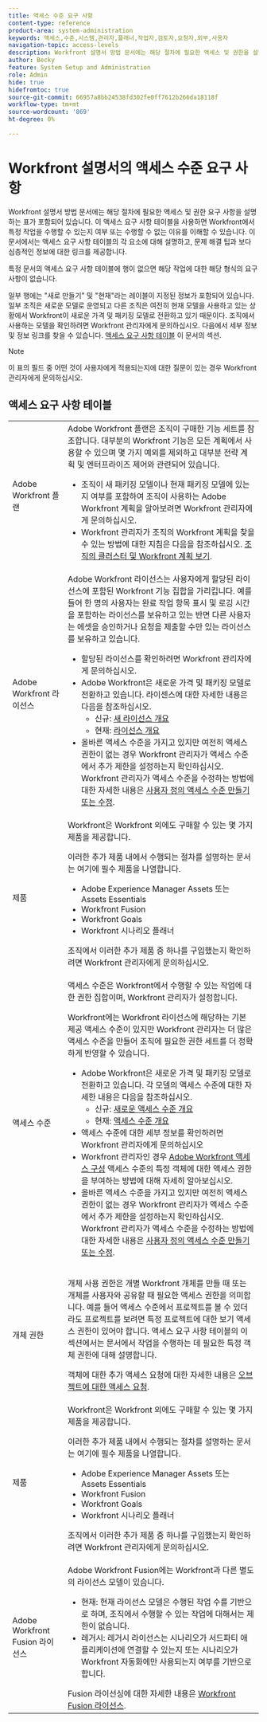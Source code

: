 ```yaml
---
title: 액세스 수준 요구 사항
content-type: reference
product-area: system-administration
keywords: 액세스,수준,시스템,관리자,플래너,작업자,검토자,요청자,외부,사용자
navigation-topic: access-levels
description: Workfront 설명서 방법 문서에는 해당 절차에 필요한 액세스 및 권한을 설명하는 표가 포함되어 있습니다. 이 문서에서는 액세스 요구 사항 테이블에 대해 자세히 설명하고 자세한 내용을 볼 수 있는 링크를 제공합니다.
author: Becky
feature: System Setup and Administration
role: Admin
hide: true
hidefromtoc: true
source-git-commit: 66957a8bb24538fd302fe0ff7612b266da18118f
workflow-type: tm+mt
source-wordcount: '869'
ht-degree: 0%

---
```


# Workfront 설명서의 액세스 수준 요구 사항

Workfront 설명서 방법 문서에는 해당 절차에 필요한 액세스 및 권한 요구 사항을 설명하는 표가 포함되어 있습니다. 이 액세스 요구 사항 테이블을 사용하면 Workfront에서 특정 작업을 수행할 수 있는지 여부 또는 수행할 수 없는 이유를 이해할 수 있습니다. 이 문서에서는 액세스 요구 사항 테이블의 각 요소에 대해 설명하고, 문제 해결 팁과 보다 심층적인 정보에 대한 링크를 제공합니다.

특정 문서의 액세스 요구 사항 테이블에 행이 없으면 해당 작업에 대한 해당 형식의 요구 사항이 없습니다.

일부 행에는 &quot;새로 만들기&quot; 및 &quot;현재&quot;라는 레이블이 지정된 정보가 포함되어 있습니다. 일부 조직은 새로운 모델로 운영되고 다른 조직은 여전히 현재 모델을 사용하고 있는 상황에서 Workfront이 새로운 가격 및 패키징 모델로 전환하고 있기 때문이다. 조직에서 사용하는 모델을 확인하려면 Workfront 관리자에게 문의하십시오. 다음에서 세부 정보 및 정보 링크를 찾을 수 있습니다. [액세스 요구 사항 테이블](#the-access-requirements-table) 이 문서의 섹션.

>[!NOTE]
>
>이 표의 필드 중 어떤 것이 사용자에게 적용되는지에 대한 질문이 있는 경우 Workfront 관리자에게 문의하십시오.

## 액세스 요구 사항 테이블

<table style="table-layout:auto"> 
 <col> 
 <col> 
 <tbody> 
  <tr> 
   <td role="rowheader">Adobe Workfront 플랜</td> 
   <td> Adobe Workfront 플랜은 조직이 구매한 기능 세트를 참조합니다. 대부분의 Workfront 기능은 모든 계획에서 사용할 수 있으며 몇 가지 예외를 제외하고 대부분 전략 계획 및 엔터프라이즈 제어와 관련되어 있습니다. 
   <ul><li>조직이 새 패키징 모델이나 현재 패키징 모델에 있는지 여부를 포함하여 조직이 사용하는 Adobe Workfront 계획을 알아보려면 Workfront 관리자에게 문의하십시오.</li>
   <li>Workfront 관리자가 조직의 Workfront 계획을 찾을 수 있는 방법에 대한 지침은 다음을 참조하십시오. <a href="/help/quicksilver/administration-and-setup/get-started-wf-administration/firewall-overview.md#view-your-organizations-cluster-and-workfront-plan" class="MCXref xref">조직의 클러스터 및 Workfront 계획 보기</a>.</li></ul> </td> 
  </tr> 
  <tr> 
   <td role="rowheader">Adobe Workfront 라이선스</td> 
   <td> Adobe Workfront 라이선스는 사용자에게 할당된 라이선스에 포함된 Workfront 기능 집합을 가리킵니다. 예를 들어 한 명의 사용자는 완료 작업 항목 표시 및 로깅 시간을 포함하는 라이선스를 보유하고 있는 반면 다른 사용자는 에셋을 승인하거나 요청을 제출할 수만 있는 라이선스를 보유하고 있습니다. <p> 
   <ul>
   <li>할당된 라이선스를 확인하려면 Workfront 관리자에게 문의하십시오.</li>
   <li>Adobe Workfront은 새로운 가격 및 패키징 모델로 전환하고 있습니다. 라이센스에 대한 자세한 내용은 다음을 참조하십시오.
   <ul>
   <li>신규: <a href="/help/quicksilver/administration-and-setup/add-users/how-access-levels-work/licenses-overview.md" class="MCXref xref">새 라이선스 개요</a></li>
   <li>현재: <a href="/help/quicksilver/administration-and-setup/add-users/access-levels-and-object-permissions/wf-licenses.md" class="MCXref xref">라이선스 개요</a></li></ul></li>
   <li>올바른 액세스 수준을 가지고 있지만 여전히 액세스 권한이 없는 경우 Workfront 관리자가 액세스 수준에서 추가 제한을 설정하는지 확인하십시오. Workfront 관리자가 액세스 수준을 수정하는 방법에 대한 자세한 내용은 <a href="../../../administration-and-setup/add-users/configure-and-grant-access/create-modify-access-levels.md" class="MCXref xref">사용자 정의 액세스 수준 만들기 또는 수정</a>.
   </ul>
      </p> </td> 
  </tr> 
  <tr> 
   <td role="rowheader">제품</td> 
   <td>Workfront은 Workfront 외에도 구매할 수 있는 몇 가지 제품을 제공합니다.
   <p>이러한 추가 제품 내에서 수행되는 절차를 설명하는 문서는 여기에 필수 제품을 나열합니다.</p>
   <ul>
   <li>Adobe Experience Manager Assets 또는 Assets Essentials </li>
   <li>Workfront Fusion</li>
   <li>Workfront Goals</li>
   <li>Workfront 시나리오 플래너</li>
   </ul>
   <p>조직에서 이러한 추가 제품 중 하나를 구입했는지 확인하려면 Workfront 관리자에게 문의하십시오.</p></td> 
  </tr> 
  <tr> 
   <td role="rowheader">액세스 수준</td> 
   <td> 액세스 수준은 Workfront에서 수행할 수 있는 작업에 대한 권한 집합이며, Workfront 관리자가 설정합니다. <p>Workfront에는 Workfront 라이선스에 해당하는 기본 제공 액세스 수준이 있지만 Workfront 관리자는 더 많은 액세스 수준을 만들어 조직에 필요한 권한 세트를 더 정확하게 반영할 수 있습니다.</p>
   <ul>
    <li>Adobe Workfront은 새로운 가격 및 패키징 모델로 전환하고 있습니다. 각 모델의 액세스 수준에 대한 자세한 내용은 다음을 참조하십시오.
   <ul>
   <li>신규: <a href="/help/quicksilver/administration-and-setup/add-users/how-access-levels-work/access-level-overview.md" class="MCXref xref">새로운 액세스 수준 개요</a></li>
   <li>현재: <a href="/help/quicksilver/administration-and-setup/add-users/access-levels-and-object-permissions/access-levels-overview.md" class="MCXref xref">액세스 수준 개요</a></li></ul></li>
    <li>액세스 수준에 대한 세부 정보를 확인하려면 Workfront 관리자에게 문의하십시오</li>
    <li>Workfront 관리자인 경우 <a href="../../../administration-and-setup/add-users/configure-and-grant-access/configure-access.md" class="MCXref xref">Adobe Workfront 액세스 구성</a> 액세스 수준의 특정 객체에 대한 액세스 권한을 부여하는 방법에 대해 자세히 알아보십시오.</li>  
   <li>올바른 액세스 수준을 가지고 있지만 여전히 액세스 권한이 없는 경우 Workfront 관리자가 액세스 수준에서 추가 제한을 설정하는지 확인하십시오. Workfront 관리자가 액세스 수준을 수정하는 방법에 대한 자세한 내용은 <a href="../../../administration-and-setup/add-users/configure-and-grant-access/create-modify-access-levels.md" class="MCXref xref">사용자 정의 액세스 수준 만들기 또는 수정</a>.</li>
    </td>
  </tr> 
  <tr> 
   <td role="rowheader">개체 권한</td> 
   <td><p>개체 사용 권한은 개별 Workfront 개체를 만들 때 또는 개체를 사용자와 공유할 때 필요한 액세스 권한을 의미합니다. 예를 들어 액세스 수준에서 프로젝트를 볼 수 있더라도 프로젝트를 보려면 특정 프로젝트에 대한 보기 액세스 권한이 있어야 합니다. 액세스 요구 사항 테이블의 이 섹션에서는 문서에서 작업을 수행하는 데 필요한 특정 객체 권한에 대해 설명합니다.</p>
   <p>객체에 대한 추가 액세스 요청에 대한 자세한 내용은 <a href="../../../workfront-basics/grant-and-request-access-to-objects/request-access.md" class="MCXref xref">오브젝트에 대한 액세스 요청</a>.</p></td> 
  </tr> 
  <tr> 
   <td role="rowheader">제품</td> 
   <td>Workfront은 Workfront 외에도 구매할 수 있는 몇 가지 제품을 제공합니다.
   <p>이러한 추가 제품 내에서 수행되는 절차를 설명하는 문서는 여기에 필수 제품을 나열합니다.</p>
   <ul>
   <li>Adobe Experience Manager Assets 또는 Assets Essentials </li>
   <li>Workfront Fusion</li>
   <li>Workfront Goals</li>
   <li>Workfront 시나리오 플래너</li>
   </ul>
   <p>조직에서 이러한 추가 제품 중 하나를 구입했는지 확인하려면 Workfront 관리자에게 문의하십시오.</p></td> 
  </tr> 
  <tr> 
   <td role="rowheader">Adobe Workfront Fusion 라이선스</td> 
   <td>Adobe Workfront Fusion에는 Workfront과 다른 별도의 라이선스 모델이 있습니다. 
   <ul><li>현재: 현재 라이선스 모델은 수행된 작업 수를 기반으로 하며, 조직에서 수행할 수 있는 작업에 대해서는 제한이 없습니다. </li>
   <li>레거시: 레거시 라이선스는 시나리오가 서드파티 애플리케이션에 연결할 수 있는지 또는 시나리오가 Workfront 자동화에만 사용되는지 여부를 기반으로 합니다. </li>
   </ul>
   Fusion 라이선싱에 대한 자세한 내용은 <a href="/help/quicksilver/workfront-fusion/get-started/license-automation-vs-integration.md" class="MCXref xref">Workfront Fusion 라이선스</a>.
   </td> 
  </tr> 
 </tbody> 
</table>


